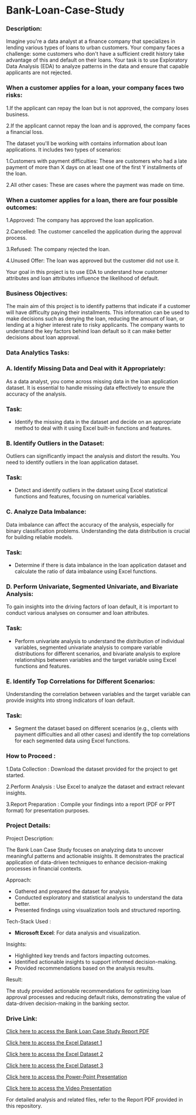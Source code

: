 # Bank-Loan-Case-Study
### Description:
Imagine you're a data analyst at a finance company that specializes in lending various types of loans to urban customers. Your company faces a challenge: some customers who don't have a sufficient credit history take advantage of this and default on their loans. Your task is to use Exploratory Data Analysis (EDA) to analyze patterns in the data and ensure that capable applicants are not rejected.

### When a customer applies for a loan, your company faces two risks:

1.If the applicant can repay the loan but is not approved, the company loses business.

2.If the applicant cannot repay the loan and is approved, the company faces a financial loss.

The dataset you'll be working with contains information about loan applications. It includes two types of scenarios:

1.Customers with payment difficulties: These are customers who had a late payment of more than X days on at least one of the first Y installments of the loan.

2.All other cases: These are cases where the payment was made on time.
### When a customer applies for a loan, there are four possible outcomes:

1.Approved: The company has approved the loan application.

2.Cancelled: The customer cancelled the application during the approval process.

3.Refused: The company rejected the loan.

4.Unused Offer: The loan was approved but the customer did not use it.

Your goal in this project is to use EDA to understand how customer attributes and loan attributes influence the likelihood of default.

### Business Objectives:

The main aim of this project is to identify patterns that indicate if a customer will have difficulty paying their installments. This information can be used to make decisions such as denying the loan, reducing the amount of loan, or lending at a higher interest rate to risky applicants. The company wants to understand the key factors behind loan default so it can make better decisions about loan approval.

### Data Analytics Tasks:


### A. Identify Missing Data and Deal with it Appropriately:
As a data analyst, you come across missing data in the loan application dataset. It is essential to handle missing data effectively to ensure the accuracy of the analysis.

### Task:
- Identify the missing data in the dataset and decide on an appropriate method to deal with it using Excel built-in functions and features.

### B. Identify Outliers in the Dataset:
Outliers can significantly impact the analysis and distort the results. You need to identify outliers in the loan application dataset.

### Task: 
- Detect and identify outliers in the dataset using Excel statistical functions and features, focusing on numerical variables.

### C. Analyze Data Imbalance: 
Data imbalance can affect the accuracy of the analysis, especially for binary classification problems. Understanding the data distribution is crucial for building reliable models.

### Task: 
- Determine if there is data imbalance in the loan application dataset and calculate the ratio of data imbalance using Excel functions.

### D. Perform Univariate, Segmented Univariate, and Bivariate Analysis: 

To gain insights into the driving factors of loan default, it is important to conduct various analyses on consumer and loan attributes.

### Task: 
- Perform univariate analysis to understand the distribution of individual variables, segmented univariate analysis to compare variable distributions for different scenarios, and bivariate analysis to explore relationships between variables and the target variable using Excel functions and features.


### E. Identify Top Correlations for Different Scenarios: 

Understanding the correlation between variables and the target variable can provide insights into strong indicators of loan default.

### Task: 
- Segment the dataset based on different scenarios (e.g., clients with payment difficulties and all other cases) and identify the top correlations for each segmented data using Excel functions.

### How to Proceed :

1.Data Collection :  Download the dataset provided for the project to get started.

2.Perform Analysis :   Use Excel to analyze the dataset and extract relevant insights.

3.Report Preparation : Compile your findings into a report (PDF or PPT format) for presentation purposes.

### Project Details:

Project Description:

The Bank Loan Case Study focuses on analyzing data to uncover meaningful patterns and actionable insights. It demonstrates the practical application of data-driven techniques to enhance decision-making processes in financial contexts.

Approach:
- Gathered and prepared the dataset for analysis.  
- Conducted exploratory and statistical analysis to understand the data better.  
- Presented findings using visualization tools and structured reporting.


Tech-Stack Used :
- **Microsoft Excel**: For data analysis and visualization.  

Insights:
- Highlighted key trends and factors impacting outcomes.  
- Identified actionable insights to support informed decision-making.  
- Provided recommendations based on the analysis results.

Result:

The study provided actionable recommendations for optimizing loan approval processes and reducing default risks, demonstrating the value of data-driven decision-making in the banking sector.

### Drive Link:

[Click here to access the Bank Loan Case Study Report PDF ](https://drive.google.com/file/d/1BjsLh13IkVxgAd8XqgC_iw_YLbKf0WWv/view?usp=sharing)

[Click here to access the Excel Dataset 1 ](https://docs.google.com/spreadsheets/d/1SqA29nV0MNZK-gNbi0JCR7zNlTNOlg_w/edit?usp=sharing&ouid=101204343036685814262&rtpof=true&sd=true)

[Click here to access the Excel Dataset 2 ](https://docs.google.com/spreadsheets/d/18dCjncxQ5Tst27YOO6nKTDiWj6UhmjFb/edit?usp=sharing&ouid=101204343036685814262&rtpof=true&sd=true)

[Click here to access the Excel Dataset 3 ](https://docs.google.com/spreadsheets/d/1_oEJTXjHwLOAU7iNdTCA4vpYrZ-aUQbV/edit?usp=sharing&ouid=101204343036685814262&rtpof=true&sd=true)

[Click here to access the Power-Point Presentation](https://docs.google.com/presentation/d/1MP6SEf2__rH2GIKnrDY3N4vuqrOixOVZ/edit?usp=sharing&ouid=101204343036685814262&rtpof=true&sd=true)

[Click here to access the Video Presentation](https://drive.google.com/file/d/1VTI3_4YZQhdn3Wc16i_erASdIBhvolwy/view?usp=sharing)

For detailed analysis and related files, refer to the Report PDF provided in this repository.
